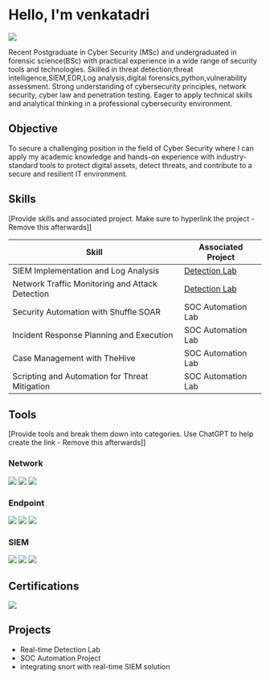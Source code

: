 # Hello, I'm venkatadri
<a href="https://www.linkedin.com/in/chukka-venkatadri-419803330/"><img src="https://img.shields.io/badge/-LinkedIn-0072b1?&style=for-the-badge&logo=linkedin&logoColor=white" /></a>

Recent Postgraduate in Cyber Security (MSc) and undergraduated in forensic science(BSc) with practical experience in a wide range of security tools and technologies. Skilled in threat detection,threat intelligence,SIEM,EDR,Log analysis,digital forensics,python,vulnerability assessment. Strong understanding of cybersecurity principles, network security, cyber law and penetration testing. Eager to apply technical skills and analytical thinking in a professional cybersecurity environment.


## Objective
To secure a challenging position in the field of Cyber Security where I can apply my academic knowledge and hands-on experience with industry-standard tools to protect digital assets, detect threats, and contribute to a secure and resilient IT environment.


## Skills
[Provide skills and associated project. Make sure to hyperlink the project - Remove this afterwards]]

| Skill                                         | Associated Project         |
|-----------------------------------------------|----------------------------|
| SIEM Implementation and Log Analysis          | <a href="https://google.com">Detection Lab</a>|
| Network Traffic Monitoring and Attack Detection | <a href="https://google.com">Detection Lab</a>|
| Security Automation with Shuffle SOAR         | SOC Automation Lab|
| Incident Response Planning and Execution      | SOC Automation Lab|
| Case Management with TheHive                  | SOC Automation Lab|
| Scripting and Automation for Threat Mitigation | SOC Automation Lab|

## Tools
[Provide tools and break them down into categories. Use ChatGPT to help create the link - Remove this afterwards]]

### Network
<div>
    <img src="https://img.shields.io/badge/-Wireshark-1679A7?&style=for-the-badge&logo=Wireshark&logoColor=white" />
    <img src="https://img.shields.io/badge/-Suricata-EF3B2D?&style=for-the-badge&logo=Suricata&logoColor=white" />
    <img src="https://img.shields.io/badge/-Zeek-777BB4?&style=for-the-badge&logo=Zeek&logoColor=white" />
</div>

### Endpoint
<div>
    <img src="https://img.shields.io/badge/-Microsoft_Defender_for_Endpoint-00A4EF?&style=for-the-badge&logo=Microsoft&logoColor=white" />
    <img src="https://img.shields.io/badge/-Velociraptor-4B275F?&style=for-the-badge&logo=Velociraptor&logoColor=white" />
    <img src="https://img.shields.io/badge/-Wazuh-4B275F?&style=for-the-badge&logo=Wazuh&logoColor=white" />

</div>

### SIEM
<div>
    <img src="https://img.shields.io/badge/-Microsoft_Sentinel-0078D4?&style=for-the-badge&logo=Microsoft&logoColor=white" />
    <img src="https://img.shields.io/badge/-Splunk-000000?&style=for-the-badge&logo=Splunk&logoColor=white" />
    <img src="https://img.shields.io/badge/-Elastic-005571?&style=for-the-badge&logo=Elastic&logoColor=white" />
</div>

## Certifications
<div>

<img src="https://img.shields.io/badge/-Penetration%20Testing-FF0000?&style=for-the-badge&logo=HackTheBox&logoColor=white" />

</div>

## Projects
- Real-time Detection Lab
- SOC Automation Project
- integrating snort with real-time SIEM solution
